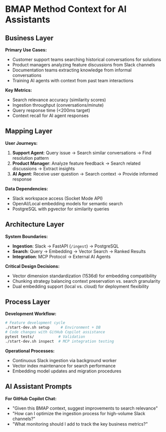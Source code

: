 # BMAP Method Context for AI Assistants

## Business Layer

**Primary Use Cases:**
- Customer support teams searching historical conversations for solutions
- Product managers analyzing feature discussions from Slack channels  
- Documentation teams extracting knowledge from informal conversations
- Training AI agents with context from past team interactions

**Key Metrics:**
- Search relevance accuracy (similarity scores)
- Ingestion throughput (conversations/minute)
- Query response time (<200ms target)
- Context recall for AI agent responses

## Mapping Layer

**User Journeys:**
1. **Support Agent**: Query issue → Search similar conversations → Find resolution pattern
2. **Product Manager**: Analyze feature feedback → Search related discussions → Extract insights
3. **AI Agent**: Receive user question → Search context → Provide informed response

**Data Dependencies:**
- Slack workspace access (Socket Mode API)
- OpenAI/Local embedding models for semantic search
- PostgreSQL with pgvector for similarity queries

## Architecture Layer

**System Boundaries:**
- **Ingestion**: Slack → FastAPI (`/ingest`) → PostgreSQL
- **Search**: Query → Embedding → Vector Search → Ranked Results
- **Integration**: MCP Protocol → External AI Agents

**Critical Design Decisions:**
- Vector dimension standardization (1536d) for embedding compatibility
- Chunking strategy balancing context preservation vs. search granularity
- Dual embedding support (local vs. cloud) for deployment flexibility

## Process Layer

**Development Workflow:**
```bash
# Feature development cycle
./start-dev.sh setup     # Environment + DB
# Code changes with GitHub Copilot assistance
pytest tests/           # Validation
./start-dev.sh inspect  # MCP integration testing
```

**Operational Processes:**
- Continuous Slack ingestion via background worker
- Vector index maintenance for search performance
- Embedding model updates and migration procedures

## AI Assistant Prompts

**For GitHub Copilot Chat:**
- "Given this BMAP context, suggest improvements to search relevance"
- "How can I optimize the ingestion process for high-volume Slack channels?"
- "What monitoring should I add to track the key business metrics?"